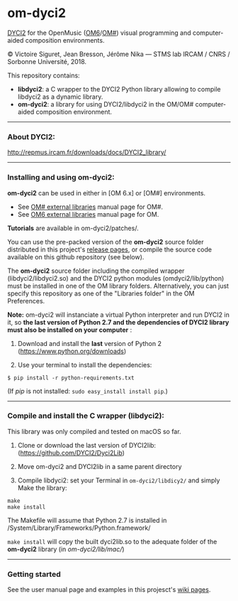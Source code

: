 # om-dyci2
[DYCI2](https://github.com/DYCI2/Dyci2Lib) for the OpenMusic ([OM6](http://repmus.ircam.fr/openmusic/)/[OM#](https://cac-t-u-s.github.io/om-sharp/)) visual programming and computer-aided composition environments.

© Victoire Siguret, Jean Bresson, Jérôme Nika — STMS lab IRCAM / CNRS / Sorbonne Université, 2018.

This repository contains:
* __libdyci2__: a C wrapper to the DYCI2 Python library allowing to compile libdyci2 as a dynamic library.
* __om-dyci2__: a library for using DYCI2/libdyci2 in the OM/OM# computer-aided composition environment.

------
### About DYCI2:

http://repmus.ircam.fr/downloads/docs/DYCI2_library/

------

### Installing and using om-dyci2:

**om-dyci2** can be used in either in [OM 6.x] or [OM#] environments.
  * See [OM# external libraries](https://cac-t-u-s.github.io/om-sharp/pages/libraries) manual page for OM#.
  * See [OM6 external libraries](https://openmusic-project.github.io/libraries) manual page for OM.

__Tutorials__ are available in om-dyci2/patches/.

You can use the pre-packed version of the **om-dyci2** source folder distributed in this project's [release pages](https://github.com/DYCI2/om-dyci2/releases), or compile the source code available on this github repository (see below).

The **om-dyci2** source folder including the compiled wrapper (libdyci2/libdyci2.so) and the DYCI2 python modules (omdyci2/lib/python) must be installed in one of the OM library folders.
Alternatively, you can just specify this repository as one of the "Libraries folder" in the OM Preferences.

**Note:** om-dyci2 will instanciate a virtual Python interpreter and run DYCI2 in it, so **the last version of Python 2.7 and the dependencies of DYCI2 library must also be installed on your computer** 
:

1. Download and install the **last** version of Python 2 (https://www.python.org/downloads)

2. Use your terminal to install the dependencies:

```
$ pip install -r python-requirements.txt
```

(If _pip_ is not installed: `sudo easy_install install pip`.)

------
### Compile and install the C wrapper (libdyci2):

This library was only compiled and tested on macOS so far.

1. Clone or download the last version of DYCI2lib: (https://github.com/DYCI2/Dyci2Lib)

2. Move om-dyci2 and DYCI2lib in a same parent directory

3. Compile libdyci2: set your Terminal in `om-dyci2/libdicy2/` and simply Make the library:

```
make
make install
```

The Makefile will assume that Python 2.7 is installed in /System/Library/Frameworks/Python.framework/

`make install` will copy the built dyci2lib.so to the adequate folder of the **om-dyci2** library (in *om-dyci2/lib/mac/*)





------
### Getting started

See the user manual page and examples in this projesct's [wiki pages](https://github.com/DYCI2/om-dyci2/wiki).
